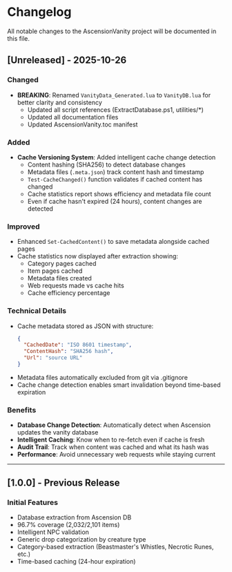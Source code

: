 # Changelog

All notable changes to the AscensionVanity project will be documented in this file.

## [Unreleased] - 2025-10-26

### Changed
- **BREAKING**: Renamed `VanityData_Generated.lua` to `VanityDB.lua` for better clarity and consistency
  - Updated all script references (ExtractDatabase.ps1, utilities/*)
  - Updated all documentation files
  - Updated AscensionVanity.toc manifest

### Added
- **Cache Versioning System**: Added intelligent cache change detection
  - Content hashing (SHA256) to detect database changes
  - Metadata files (`.meta.json`) track content hash and timestamp
  - `Test-CacheChanged()` function validates if cached content has changed
  - Cache statistics report shows efficiency and metadata file count
  - Even if cache hasn't expired (24 hours), content changes are detected

### Improved
- Enhanced `Set-CachedContent()` to save metadata alongside cached pages
- Cache statistics now displayed after extraction showing:
  - Category pages cached
  - Item pages cached  
  - Metadata files created
  - Web requests made vs cache hits
  - Cache efficiency percentage

### Technical Details
- Cache metadata stored as JSON with structure:
  ```json
  {
    "CachedDate": "ISO 8601 timestamp",
    "ContentHash": "SHA256 hash",
    "Url": "source URL"
  }
  ```
- Metadata files automatically excluded from git via .gitignore
- Cache change detection enables smart invalidation beyond time-based expiration

### Benefits
- **Database Change Detection**: Automatically detect when Ascension updates the vanity database
- **Intelligent Caching**: Know when to re-fetch even if cache is fresh
- **Audit Trail**: Track when content was cached and what its hash was
- **Performance**: Avoid unnecessary web requests while staying current

---

## [1.0.0] - Previous Release

### Initial Features
- Database extraction from Ascension DB
- 96.7% coverage (2,032/2,101 items)
- Intelligent NPC validation
- Generic drop categorization by creature type
- Category-based extraction (Beastmaster's Whistles, Necrotic Runes, etc.)
- Time-based caching (24-hour expiration)
